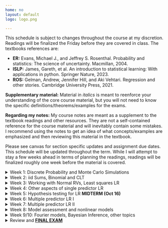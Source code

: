 ```yaml
---
home: no
layout: default
logo: logo.png

---
```



This schedule is subject to changes throughout the course at my discretion. Readings will be finalized the Friday before they are covered in class.  The textbooks references are: 
* <strong>ER:</strong> Evans, Michael J., and Jeffrey S. Rosenthal. Probability and statistics: The science of uncertainty. Macmillan, 2004.
* <strong>ISLP:</strong> James, Gareth, et al. An introduction to statistical learning: With applications in python. Springer Nature, 2023.
* <strong>ROS:</strong> Gelman, Andrew, Jennifer Hill, and Aki Vehtari. Regression and other stories. Cambridge University Press, 2021.
<!-- * <strong>ROS:</strong> Gelman, Andrew, Jennifer Hill, and Aki Vehtari. Regression and other stories. Cambridge University Press, 2021. -->

<strong> Supplementary material:</strong>  Material in <i>italics</i> is meant to reenforce your understanding of the core course material, but you will not need to know the specific definitions/theorems/examples for the exams. 

<strong> Regarding my notes:</strong> My course notes are meant as a supplement to the textbook readings and other resources. They are not a self-contained reference for the course material and will inevitably contain some mistakes. I recommend using the notes to get an idea of what concepts/examples are emphasized and then reviewing this material in the textbook. 


Please see canvas for section specific updates and assignment due dates. This schedule will be updated throughout the term. While I will attempt to stay a few weeks ahead in terms of planning the readings, readings will be finalized roughly one week before the material is covered. 


<!-- ################################################################################################################ -->
<!-- ################################################################################################################ -->
<details>
<summary>Week 1: Discrete Probability and Monte Carlo Simulations</summary>

<h3>Topics:</h3>
<ul>
  <li>Familiarity with basic concepts in probability (events, probability distribution) (Monday)</li>
  <li>Independence and conditioning  (Wednesday)</li>
  <li><strong>Computation:</strong>  Basics of Python programming (arrays, <s>Dataframes</s> (moved to week 3), plotting), The concept of Monte Carlo simulation (Friday)</li>
</ul>

<h3>Class material</h3>
<ul>
  <!-- <li> <a href = "/course_documents/1_discrete_models/1_notes.pdf">Notes</a></li> -->
  <li> <strong>Class notes: </strong><a href = "course_documents/Math50_week1M.pdf">Monday (9/16)</a>, <a href = "course_documents/Math50-w1W.pdf">Wednesday (9/18)</a> </li>
  <li> <a href = "https://colab.research.google.com/drive/1PKX55UnkkO2qQFPdcdcg06rRYGBjXOeC?usp=sharing">Colab notebook (9/20)</a>  </li>
</ul>


<h3>Reading:</h3>
<ul>
  <li>
    <strong>ER:</strong>
    <ul>
      <li>1.1 (Intro)</li>
      <li>1.2 (Probability models)</li>
      <li><i>1.3 (Properties of probability models)</i></li>
      <li>2.1 (Random variables): Definition 2.1.1 </li>
      <li>1.5/2.8 (Conditional probability): Definition 1.5.1, Theorem 1.5.1, Theorem 1.5.2, Definitions 1.5.2 and 1.5.3 </li>
    </ul>
    <!-- <b>Note:</b> There is a lot of material in these chapters that I won't cover in detail; refer to the notes for specific definitions and Theorems. The most important concept is conditional probability (1.5). -->
  </li>
  <li>
    <strong>ISP:</strong>
    <ul>
      <li>2.3 (python tutorial) --  I use <code>np.random</code> instead of <code>np.random.default_rng</code>.  </li>
    </ul>
    <strong>Other:</strong>
    <ul>
      <li>Review the <a href="index.html">course policies</a>  and this schedule  </li>
    </ul>
  </li>
</ul>

<!-- 
<h3>Assignments due:</h3>
<ul>
  <li>Review the python tutorial from ISP</li>
</ul> -->

</details>

<!-- ################################################################################################################ -->
<!-- ################################################################################################################ -->
<details>
<summary>Week 2: iid Sums, Binomial and CLT</summary>

<h3>Topics:</h3>
<ul>
  <li>Expectations and variances, conditional expectation (Monday)</li>
  <li>Binomial distribution, LLN (Monday)</li>
  <li><strong>Computation:</strong> Monte Carlo simulation, histogram, numerical illustration of CLT   (Wednesday) </li>
  <li>Continuous probability distributions and probability density , Central Limit Theorem and Normal distribution (Friday)</li>
</ul>

<h3>Class material</h3>
<ul>
 <li><strong>Class notes: </strong>
 <ul>
 <li><a href = "course_documents/Math50-w2M_DRAFT.pdf">Monday (9/23) DRAFT</a></li> 
 <li><a href = "course_documents/Math50-w2M_CLASS.pdf">Monday (9/23) Class</a></li>
<li><a href = "course_documents/Math50-w2F_DRAFT.pdf">Friday (9/27) DRAFT</a></li>
  </ul></li>

 <li><strong>Code: </strong>
 <ul>
  <li> <a href = "https://colab.research.google.com/drive/1WdyY-RixRxbewVAsfGGNoIB4UQlfsxMS?usp=drive_link">Colab notebook (9/25)</a></li>
</ul></li>
</ul>



<h3>Reading:</h3>
<ul>
<li> <strong>ER:</strong>
  <ul>
    <li>3.1 and 3.2 (Expectations) </li>
    <li>3.5 (conditional expectation)</li>
    <li>3.3 (Variance and covariance)</li>
    <li><i>2.3 (Discrete distributions) </i></li>
    <li>2.4 (Continuous)</li>
    <li><i>4.2.1/4.4.1 (Law of large numbers/Central Limit Theorem):</i> You will not need to know the more technical definitions in the textbook, only the intuition behind these results. The CLT theorem video referenced below is extremely helpful for this.   </li>
  </ul>
  </li>
</ul>

  <li><strong>Addition resources</strong> (from 3Blue1Brown):
  <ul>
  <li><a href = "https://www.youtube.com/watch?v=U_85TaXbeIo">Simple proof of Bayes' Theorem</a> </li>
  <li><a href = "https://www.youtube.com/watch?v=8idr1WZ1A7Q">Binomial distribution</a> </li>
  <li><a href = "https://www.youtube.com/watch?v=zeJD6dqJ5lo">Central Limit Theorem</a> </li>
  </ul>
  </li>


<h3>Assignments due:</h3>
<ul>
  <li><a href = "course_documents/Math50_hw1.pdf">HW1</a> </li>
</ul>

</details>

<!-- ################################################################################################################ -->
<!-- ################################################################################################################ -->
<details>
<summary>Week 3: Working with Normal RVs, Least squares LR </summary>

<h3>Topics:</h3>
<ul>
  <li>Properties of Normal random variables (Monday)</li>
  <li>Single-predictor regression as conditional model (Monday)</li>
  <li>Correlation coefficients, R-squared, <s>regression to the mean</s> (Wednesday)</li>
  <li>Least squares (Wednesday)</li>
  <li><strong>Computation:</strong> Simulating regression models and working with tabular data (Dataframes) (Friday)</li>
</ul>

<h3>Class material</h3>
<ul>
  <li> <strong>Class notes:</strong>
    <ul>
    <li><a href = "course_documents/Math50_w3-OLD-2023.pdf">Class notes from 2023</a> </li>
    <li><a href = "course_documents/Math50-w3M_DRAFT.pdf">Monday (9/30) DRAFT </a> </li>
    <li><a href = "course_documents/Math50-w3MW.pdf">Monday (9/30) CLASS </a> </li>
    </ul>
    </li>
  <li><strong>Code:</strong>
  <ul>
   <li><a href ="https://colab.research.google.com/drive/1nkuxp_giX9P7L-EP4dnwn_xS8r7rckSv?usp=sharing">Colab notebook (10/7)</a></li>
   </ul>
   </li>
</ul>

<h3>Reading:</h3>
<ul>
<li> <strong>ER:</strong>
  <ul>
    <li>4.6 (Properties of Normal distribution) </li>
    <li>Definition 3.3.3 covariance </li>
    <li>10.1 (related variables): Example 10.1.1 </li>
    <li>10.3.2 (Simple lineage regression model): Example 10.3.3. Use slightly different notation (e.g. instead of b I write a hat over the regression coefficient to indicate its estimate). You can skip Theorem 10.3.2, 10.3.3 and 10.3.4 for now.  </li>
  </ul>
  </li>
</ul>

<h3>Assignments due:</h3>
<ul>
  <li><a href = "course_documents/Math50_hw2.pdf">HW2</a> </li>
  <li>HW1 Self-evaluation</li>
</ul>

</details>


<!-- ################################################################################################################ -->
<!-- ################################################################################################################ -->
<details>
<summary>Week 4: Other aspects of single predictor LR  </summary>

<h3>Topics:</h3>
<ul>
  <li> <strong>Computation:</strong> Finish regression examples in python, coefficient of determination </li> 
  <li> More on coefficient of determination, estimators, standard error (Wednesday/Friday)</li>
  <li> <strong>Computation:</strong> regression with <code>statsmodels</code>, visualizing confidence intervals in regression (Friday) </li>
</ul>

<h3>Reading:</h3>
<ul>
<li><strong>ROS</strong>
  <ul>
  <li>Chapter 4: Read the entire chapter (it's not too technical), but 4.2 and 4.4 are especially important. </li>
  </ul>
</li>
<li> <strong>ER (OPTIONAL): These are optional if you would prefer a more technical treatment. </strong>
  <ul>
    <li>6.1 and 6.3</li>
  </ul>
  </li>
<li> <strong>ISP  (OPTIONAL): This is helpful if you would like additional examples in Python.</strong>
  <ul>
    <li>3.1 (Linear regression)  </li>
  </ul>
  </li>
</ul>

<h3>Class material</h3>
<ul>
  <li> <strong>Class notes:</strong>
    <ul>
    <li><a href = "course_documents/Math50_w4-OLD-2023.pdf">Class notes from 2023</a> </li>
    <li><a href = "course_documents/Math50-w4MW_DRAFT.pdf">Monday and Wednesday (10/7,10/9) DRAFT </a> </li>
    </ul>
    </li>
  <li><strong>Code:</strong>
  <ul>
   <li><a href ="https://colab.research.google.com/drive/1nkuxp_giX9P7L-EP4dnwn_xS8r7rckSv?usp=sharing">Colab notebook (10/7 notebook from week 3)</a></li>
   <li><a href ="https://colab.research.google.com/drive/11CTz-uyCJZMn6fMNaDKSZkH_YtlGVeBW?usp=sharing">Colab notebook (10/11) </a></li>
   </ul>
   </li>
</ul>

<h3>Assignments due:</h3>
<ul>
  <li>HW3 Due date pushed to Week 5</li>
  <li>HW2 Self-evaluation</li>
</ul>

</details>


<!-- ################################################################################################################ -->
<!-- ################################################################################################################ -->
<details>
<summary>Week 5: Hypothesis testing for LR <strong>MIDTERM (Oct 16) </strong></summary>

<h3>Topics:</h3>
<ul>
  <li>Midterm review (Monday)</li>
  <li>Introduction to regression with multiple predictors (Friday)</li>
  <li><strong>Computation:</strong> $p$-values, Performing multivariate regression in <code>statsmodels</code> and data visualization (Friday)</li>
</ul>

<h3>Reading:</h3>
<ul>
  <li>No new reading</li>
</ul>

<h3>Assignments due:</h3>
<ul>
  <li>Midterm</li>
  <li><a href = "course_documents/Math50_hw3.pdf">HW3</a> </li>
</ul>


</details>


<!-- ################################################################################################################ -->
<!-- ################################################################################################################ -->
<details>
<summary>Week 6: Multiple predictor LR I </summary>

<h3>Topics:</h3>
<ul>
  <li> No class monday</li>
  <li> Effects of adding predictors to regression models (Wednesday)</li>
  <li> Interpreting regression coefficients and model building considerations (Wednesday) </li>
  <li> <strong>Computation:</strong>  Examples in python (Wednesday) </li>
</ul>

<h3>Reading:</h3>
<ul>
<li><strong>ROS:</strong>
  <ul>
  <li>Ch. 10: Ignore the r code and skip 10.5,10.8 and 10.9  </li>
  </ul>
</li>
<li> <strong>ISP  (OPTIONAL): This is helpful if you would like additional examples in Python beyond my notebooks.</strong>
  <ul>
    <li>3.1 (Linear regression)  </li>
  </ul>
  </li>
</ul>

<h3>Class material</h3>
<ul>
  <li> <strong>Class notes:</strong>
    <ul>
    <li><a href = "course_documents/Math50-w6.pdf">My notes</a> </li>
    <li><a href ="https://colab.research.google.com/drive/1f7o12K0n7lEhE-SXrlDG8x6QOh4rqrDt?usp=sharing">Colab notebook (10/25) </a></li>
    </ul>
    </li>
</ul>

<h3>Assignments due:</h3>
<ul>
  <li>No HW due</li>
  <li>HW3 Self-evaluation</li>
</ul>

</details>

<!-- ################################################################################################################ -->
<!-- ################################################################################################################ -->
<details>
<summary>Week 7: Multiple predictor LR II </summary>

<h3>Topics:</h3>
<ul>

  <li> Simpsons paradox (Monday) </li>
  <li> Catagorical predictors/dummy variables (Monday/Wednesday) </li>
  <li> Interactions (Wednesday) </li>
  <li> <strong>Computation:</strong> Hands on examples in statsmodels </li>
</ul>

<h3>Reading/notes:</h3>
<ul>
  <li><a href = "course_documents/Math50-w7.pdf">My typed notes</a> </li>
  <li><a href = "course_documents/Math50-w7M-Lecture.pdf">Monday (10/28) CLASS</a> </li>
  <li><a href = "course_documents/Math50-w7W-Lecture.pdf">Wednesday (10/30) CLASS</a> </li>
  <li> <strong>ISP:</strong> Sections 3.3.1 and 3.3.2 </li>
  <li><strong><a href = "https://users.aalto.fi/~ave/ROS.pdf">Regression and Other stories </a></strong>
  <ul>
  <li>Section 12.1 and 12.2 (linear transformations of predictors)   </li>
  <li>Section 11.3 (residual plots)</li>
  </ul>
</li>
</ul>

<h3>Assignments due:</h3>
<ul>
  <li><a href = "course_documents/Math50_hw4.pdf">HW4 (deadline extended -- see canvas)</a></li>
  <li>No Self-evaluation due</li>
</ul>

</details>

<!-- ################################################################################################################ -->
<!-- ################################################################################################################ -->
<details>
<summary>Week 8: Model assessment and nonlinear models </summary>

<h3>Topics:</h3>
<ul>
    <li> Bias variance tradeoff, overfitting, double descent (Monday)</li>
    <li> Cross validation (Monday) </li>
    <li> Regularization (Wednesday/Friday) </li>
    <li> Laplace rule of succession </li>
</ul>

<h3>Reading/notes:</h3>
<ul>
  <li> <a href="course_documents/Math50-w8.pdf">My typed notes from 2023 (DRAFT -- covers cross validation, overfitting, Fourier series)</a> Colab notebook is linked within. </li>
  <li> <a href="course_documents/Math50-w8M_CLASS.pdf">Monday (11/4) CLASS</a> </li>
  <li> <a href="course_documents/Math50-w8W_CLASS.pdf">Wednesday/Friday (11/6 and 11/8) CLASS</a> (I ended class on Friday with some examples of regularization) </li>
  <li> <strong>ISLP:</strong> Sections 2.1 and 2.2 (overfitting and bias variance tradeoff) </li>
  <li> <strong>ISLP:</strong> Section 6.2 (regularization) </li>
  <li> <s><strong>ISLP:</strong> Sections 4.1, 4.2, 4.3 (logistic regression)</s> </li>
  <li> <strong>ISLP:</strong> There is a section on cross validation but it might be a bit confusing since we didn't cover logistic regression </li>
  <li> <strong><a href="https://users.aalto.fi/~ave/ROS.pdf">Regression and Other Stories</a></strong>: Section 11.8 (optional additional explanation of CV) </li>
</ul>

<h3>Additional resources</h3>
<ul>
  <li><a href="https://mlu-explain.github.io/double-descent/">Double descent</a></li>
</ul>

<h3>Assignments due:</h3>
<ul>
  <li>HW4 Self-evaluation</li>
</ul>

</details>

<!-- ################################################################################################################ -->
<!-- ################################################################################################################ -->
<details>
<summary>Week 9/10: Fourier models, Bayesian Inference, other topics</summary>

<h3>Topics:</h3>
<ul>
  <li>Fourier models/time series data (Monday) </li>
  <li>Priors (Wednesday)</li>
  <li>Laplace rule of succesion from Bayesian perspective (Wednesday)</li>
  <li>Relationship between bayesian linear regression and regularization</li>
  <li>The kernel trick, other topics? </li>
</ul>

<h3>Reading/notes:</h3>
<ul>
  <li> <strong>ER:</strong>
  <ul>
    <li>7.1 (Priors and posterior) -- Focus on example 7.1.1 and try following/reproducing the calculations with alpha=beta=1 (so the beta distribution, which we haven't discussed, becomes a uniform distribution which you are very familiar with).   </li>
    <li>10.3.3  (Bayesian linear regression) -- Optional</li>
  </ul>
  </li>
  <li> <strong> ISLP:</strong> Section 6.2, subsection titled "Bayesian Interpretation of Ridge Regression and the Lasso"</li>
</ul>

<h3>Additional resources</h3>
<ul>
  <li><a href= "https://www.quantstart.com/articles/Bayesian-Inference-of-a-Binomial-Proportion-The-Analytical-Approach/"> Bayesian inference for bernoulli trials </a></li>
  <li><a href="https://www.youtube.com/watch?v=HZGCoVF3YvM">Bayesian inference  (from 3Blue1Brown, there are many other great videos on youtube)</a></li>
  <li><a href="https://www.youtube.com/watch?v=r6sGWTCMz2k">Fourier series (from 3Blue1Brown), just for fun</a></li>
  <li><a href="https://mlu-explain.github.io/double-descent/">Double descent</a></li>
</ul>


<h3>Assignments due:</h3>
<ul>
  <li><a href = "course_documents/Math50_hw5.pdf">HW5 due last day of class</a></li>
</ul>


</details>

<!-- ################################################################################################################ -->
<!-- ################################################################################################################ -->
<details>
<summary> Review and <a href = "https://www.dartmouth.edu/reg/calendar/exams/exams24-25.html"><strong> FINAL EXAM</strong>  </a>  </summary>



<h3>Review:</h3>
<ul>
  <li>[TBD]</li>
</ul>


</details>

